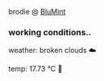 brodie @ [BluMint](https://www.linkedin.com/company/blumint-io/)

<!--weather_start-->
### working conditions..

weather: broken clouds ☁️

temp: 17.73 °C 👕

<!--weather_end-->
